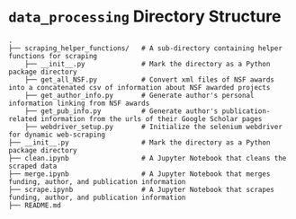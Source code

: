 # `data_processing` Directory Structure
    .
    ├── scraping_helper_functions/   # A sub-directory containing helper functions for scraping
        ├── __init__.py              # Mark the directory as a Python package directory
        ├── get_all_NSF.py           # Convert xml files of NSF awards into a concatenated csv of information about NSF awarded projects
        ├── get_author_info.py       # Generate author's personal information linking from NSF awards
        ├── get_pub_info.py          # Generate author's publication-related information from the urls of their Google Scholar pages
        ├── webdriver_setup.py       # Initialize the selenium webdriver for dynamic web-scraping 
    ├── __init__.py                  # Mark the directory as a Python package directory
    ├── clean.ipynb                  # A Jupyter Notebook that cleans the scraped data
    ├── merge.ipynb                  # A Jupyter Notebook that merges funding, author, and publication information
    ├── scrape.ipynb                 # A Jupyter Notebook that scrapes funding, author, and publication information
    ├── README.md